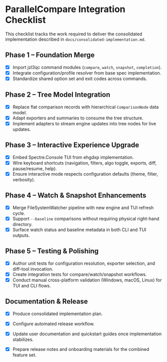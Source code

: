 # ParallelCompare Integration Checklist

This checklist tracks the work required to deliver the consolidated implementation described in `docs/consolidated-implementation.md`.

## Phase 1 – Foundation Merge
- [x] Import jzl3qc command modules (`compare`, `watch`, `snapshot`, `completion`).
- [x] Integrate configuration/profile resolver from base spec implementation.
- [x] Standardize shared option set and exit codes across commands.

## Phase 2 – Tree Model Integration
- [x] Replace flat comparison records with hierarchical `ComparisonNode` data model.
- [x] Adapt exporters and summaries to consume the tree structure.
- [x] Implement adapters to stream engine updates into tree nodes for live updates.

## Phase 3 – Interactive Experience Upgrade
- [x] Embed Spectre.Console TUI from ehgdxp implementation.
- [x] Wire keyboard shortcuts (navigation, filters, algo toggle, exports, diff, pause/resume, help).
- [x] Ensure interactive mode respects configuration defaults (theme, filter, verbosity).

## Phase 4 – Watch & Snapshot Enhancements
- [x] Merge FileSystemWatcher pipeline with new engine and TUI refresh cycle.
- [x] Support `--baseline` comparisons without requiring physical right-hand directory.
- [x] Surface watch status and baseline metadata in both CLI and TUI outputs.

## Phase 5 – Testing & Polishing
- [x] Author unit tests for configuration resolution, exporter selection, and diff-tool invocation.
- [x] Create integration tests for compare/watch/snapshot workflows.
- [x] Conduct manual cross-platform validation (Windows, macOS, Linux) for TUI and CLI flows.

## Documentation & Release
- [x] Produce consolidated implementation plan.
- [x] Configure automated release workflow.
- [x] Update user documentation and quickstart guides once implementation stabilizes.
- [x] Prepare release notes and onboarding materials for the combined feature set.

